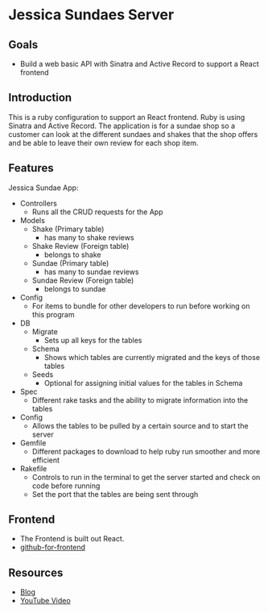 # Jessica Sundaes Server

## Goals

- Build a web basic API with Sinatra and Active Record to support a React
  frontend

## Introduction

This is a ruby configuration to support an React frontend. Ruby is using Sinatra and Active Record. The application is for a sundae shop so a customer can look at the different sundaes and shakes that the shop offers and be able to leave their own review for each shop item.

## Features

Jessica Sundae App:

- Controllers
  - Runs all the CRUD requests for the App
- Models
  - Shake (Primary table)
    - has many to shake reviews
  - Shake Review (Foreign table)
    - belongs to shake
  - Sundae (Primary table)
    - has many to sundae reviews
  - Sundae Review (Foreign table)
    - belongs to sundae
- Config
  - For items to bundle for other developers to run before working on this program
- DB
  - Migrate
    - Sets up all keys for the tables
  - Schema
    - Shows which tables are currently migrated and the keys of those tables
  - Seeds
    - Optional for assigning initial values for the tables in Schema
- Spec
  - Different rake tasks and the ability to migrate information into the tables
- Config
  - Allows the tables to be pulled by a certain source and to start the server
- Gemfile
  - Different packages to download to help ruby run smoother and more efficient
- Rakefile
  - Controls to run in the terminal to get the server started and check on code before running
  - Set the port that the tables are being sent through

## Frontend

- The Frontend is built out React.
- [github-for-frontend](https://github.com/RobertEdmonds/Jessica_sundae_client)

## Resources

- [Blog](https://medium.com/@bobby.edmonds89/the-miracle-of-active-record-5bb52b35749e)
- [YouTube Video](https://www.youtube.com/watch?v=RL8oyXl5nqQ)
